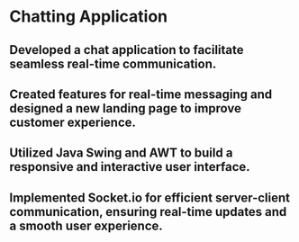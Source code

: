 # Chatting Application
## Developed a chat application to facilitate seamless real-time communication.
## Created features for real-time messaging and designed a new landing page to improve customer experience.
## Utilized Java Swing and AWT to build a responsive and interactive user interface.
## Implemented Socket.io for efficient server-client communication, ensuring real-time updates and a smooth user experience.
